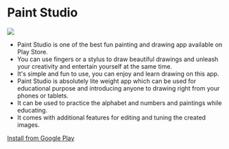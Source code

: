 # Paint Studio

![](https://github.com/jdotslab/Paint/blob/master/app/src/main/res/mipmap-hdpi/ic_launcher_foreground.png)

- Paint Studio is one of the best fun painting and drawing app available on Play Store.
- You can use fingers or a stylus to draw beautiful drawings and unleash your creativity and entertain yourself at the same time. 
- It's simple and fun to use, you can enjoy and learn drawing on this app. 
- Paint Studio is absolutely lite weight app which can be used for educational purpose and introducing anyone to drawing right from your phones or tablets. 
- It can be used to practice the alphabet and numbers and paintings while educating.
- It comes with additional features for editing and tuning the created images.

[Install from Google Play](https://play.google.com/store/apps/details?id=com.jdots.paint) 
